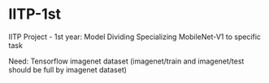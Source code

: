 # IITP-1st
IITP Project - 1st year: Model Dividing
Specializing MobileNet-V1 to specific task

Need:
Tensorflow
imagenet dataset (imagenet/train and imagenet/test should be full by imagenet dataset)
